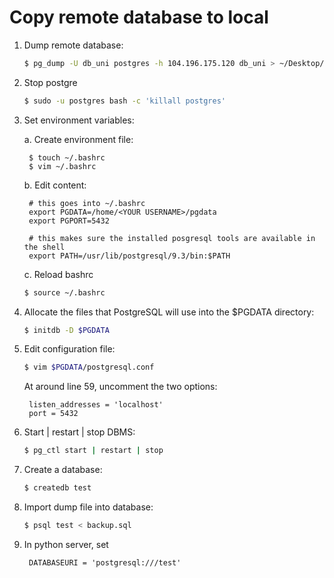 # Copy remote database to local

1. Dump remote database:

    ```bash
    $ pg_dump -U db_uni postgres -h 104.196.175.120 db_uni > ~/Desktop/backup.sql
    ```

2. Stop postgre

    ```bash
    $ sudo -u postgres bash -c 'killall postgres'
    ```

3. Set environment variables:

    a. Create environment file:

        $ touch ~/.bashrc
        $ vim ~/.bashrc

    b. Edit content:

        # this goes into ~/.bashrc
        export PGDATA=/home/<YOUR USERNAME>/pgdata
        export PGPORT=5432

        # this makes sure the installed posgresql tools are available in the shell
        export PATH=/usr/lib/postgresql/9.3/bin:$PATH

    c. Reload bashrc

    ```bash
    $ source ~/.bashrc
    ```

4. Allocate the files that PostgreSQL will use into the $PGDATA directory:

    ```bash
    $ initdb -D $PGDATA
    ```

5. Edit configuration file:

    ```bash
    $ vim $PGDATA/postgresql.conf
    ```

    At around line 59, uncomment the two options:

        listen_addresses = 'localhost'
        port = 5432

6. Start | restart | stop DBMS:

    ```bash
    $ pg_ctl start | restart | stop
    ```

7. Create a database:

    ```bash
    $ createdb test
    ```

8. Import dump file into database:

    ```bash
    $ psql test < backup.sql
    ```

9. In python server, set

        DATABASEURI = 'postgresql:///test'
